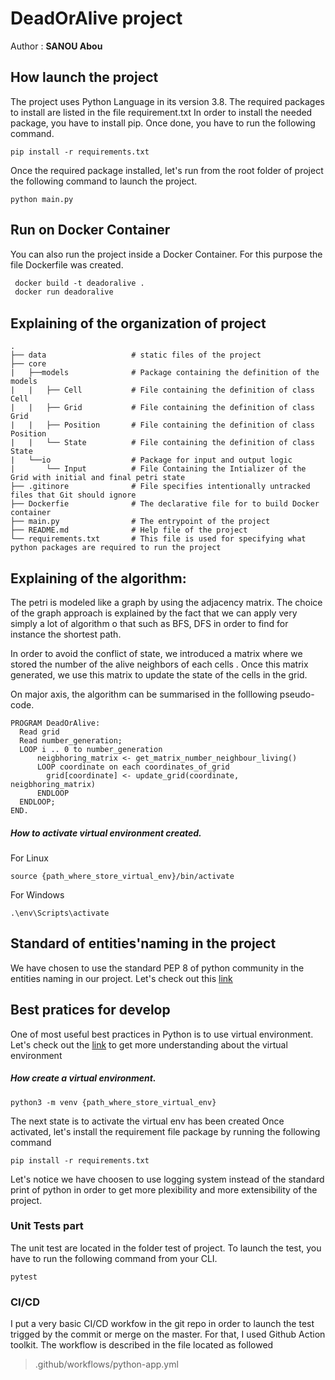 # DeadOrAlive project
Author : **SANOU Abou**

## How launch the project
The project uses Python Language in its version 3.8. The required packages to install are listed in the file requirement.txt
In order to install the needed package, you have to install pip. Once done, you have to run the following command.

```shell script
pip install -r requirements.txt
```

Once the required package installed, let's run from the root folder of project the following command to launch the project.
```shell script
python main.py
```
## Run on Docker Container

You can also run the project inside a Docker Container. For this purpose the file Dockerfile was created.

```dockerfile
 docker build -t deadoralive .
 docker run deadoralive
```

## Explaining of the organization of project 


    .
    ├── data                   # static files of the project
    ├── core    
    |   ├──models              # Package containing the definition of the models
    |   |   ├── Cell           # File containing the definition of class Cell
    |   |   ├── Grid           # File containing the definition of class Grid
    |   |   ├── Position       # File containing the definition of class Position
    |   |   └── State          # File containing the definition of class State  
    |   └──io                  # Package for input and output logic
    |       └── Input          # File Containing the Intializer of the Grid with initial and final petri state
    ├── .gitinore              # File specifies intentionally untracked files that Git should ignore
    ├── Dockerfie              # The declarative file for to build Docker container
    ├── main.py                # The entrypoint of the project
    ├── README.md              # Help file of the project
    └── requirements.txt       # This file is used for specifying what python packages are required to run the project

## Explaining of the algorithm:

The petri is modeled like a graph by using the adjacency matrix.
The choice of the graph approach is explained by the fact that we can apply very simply a lot 
of algorithm o that such as BFS, DFS in order to find for instance the shortest path.

In order to avoid the conflict of state, we introduced a matrix where we stored the number of the 
alive neighbors of each cells .
Once this matrix generated, we use this matrix to update the state of the cells in the grid.

On major axis, the algorithm can be summarised in the folllowing pseudo-code.
```
PROGRAM DeadOrAlive:
  Read grid
  Read number_generation;
  LOOP i .. 0 to number_generation
      neigbhoring_matrix <- get_matrix_number_neighbour_living()
      LOOP coordinate on each coordinates_of_grid
        grid[coordinate] <- update_grid(coordinate, neigbhoring_matrix) 
      ENDLOOP
  ENDLOOP;
END.
```


##### How to activate virtual environment created.
For Linux
```shell script
source {path_where_store_virtual_env}/bin/activate
```
For Windows
```shell script
.\env\Scripts\activate
```
## Standard of entities'naming in the project 

We have chosen to use the standard PEP 8 of python community in the entities naming in 
our project.
Let's check out this [link](https://pep8.org/)


## Best pratices for develop 
One of most useful best practices in Python is to use virtual environment.
Let's check out the [link](https://python-guide-pt-br.readthedocs.io/fr/latest/dev/virtualenvs.html) to get more understanding about the virtual environment 
##### How create a virtual environment.
```shell script
python3 -m venv {path_where_store_virtual_env}
```
The next state is to activate the virtual env has been created
Once activated, let's install the requirement file package by running the following command

```shell script
pip install -r requirements.txt
```

Let's notice we have choosen to use logging system instead of the standard print of python in order to get more plexibility and more extensibility 
of the project.


### Unit Tests part

The unit test are located in the folder test of project.
To launch the test, you have to run the following command from your CLI.

```shell script
pytest
```

### CI/CD
I put a very basic CI/CD workfow in the git repo in order to launch the test 
trigged by the commit or merge on the master.
For that, I used Github Action toolkit.
The workflow is described in the file located as followed 
> .github/workflows/python-app.yml